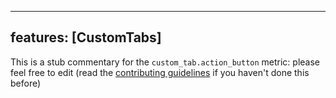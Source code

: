 
---
features: [CustomTabs]
---

This is a stub commentary for the `custom_tab.action_button` metric: please feel free to edit (read the
[contributing guidelines](https://github.com/mozilla/glean-annotations/blob/main/CONTRIBUTING.md)
if you haven't done this before)
